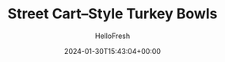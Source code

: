---
draft: true # Use this only for setting draft status
hidden: false # Use this to hide unwanted recipes
slug: # <post-title>
title: 'Street Cart–Style Turkey Bowls'
description: "Want your favorite street cart foods without having to track down your fave truck? Our chefs dreamed up just the thing: these street cart–style rice turkey bowls. Each serving is packed with layers of flavor: buttery turmeric rice with crunchy almonds and scallions, shawarma-spiced ground turkey, fresh diced cucumber, and not one but TWO sauces. We’re talking classic white sauce and hot sauce. And all of that’s served with warmed pita bread. Now all that’s left to do is perfect your dipping technique for the optimal saucy and flavor-packed bite."
image: https://img.hellofresh.com/f_auto,fl_lossy,q_auto,w_1200/hellofresh_s3/image/63bd877b3948fa46400b984d-5965b957.jpg
date: 2024-01-30T15:43:04+00:00
author: HelloFresh

tags: ['Spicy', 'Easy Prep', 'Quick']
categories: "main course"
cuisines: "Middle Eastern"
allergens: ['Milk', 'Eggs', 'Tree Nuts', 'Sesame', 'Wheat']

calories: 1200
preptime: ['20 minutes', '5 minutes']
cooktime: # 180 = 3 Hours | In minutes
totaltime: PT20M
servings: 2

links:
  - description: "Want your favorite street cart foods without having to track down your fave truck? Our chefs dreamed up just the thing: these street cart–style rice turkey bowls. Each serving is packed with layers of flavor: buttery turmeric rice with crunchy almonds and scallions, shawarma-spiced ground turkey, fresh diced cucumber, and not one but TWO sauces. We’re talking classic white sauce and hot sauce. And all of that’s served with warmed pita bread. Now all that’s left to do is perfect your dipping technique for the optimal saucy and flavor-packed bite."
    website: https://www.hellofresh.com/recipes/street-cart-style-turkey-bowls-657a011addd2bdfd232cc162
    image: https://img.hellofresh.com/f_auto,fl_lossy,q_auto,w_1200/hellofresh_s3/image/63bd877b3948fa46400b984d-5965b957.jpg
 
weight: # 1 | You can add weight to some posts to override the default sorting (date descending)

comments: false # Keep False

ingredients: ['1 teaspoon Turmeric', '½ cup White Rice', '2 unit Scallions', '1 unit Lemon', '1 unit Cucumber', '3 tablespoon Sour Cream', '2 tablespoon Mayonnaise', '1 teaspoon Garlic Powder', '10 ounce Ground Turkey', '1 tablespoon Shawarma Spice Blend', '3 unit Chicken Stock Concentrate', '½ ounce Sliced Almonds', '2 unit Whole Wheat Pitas', '2 teaspoon Hot Sauce', '1 teaspoon Cooking Oil', '3 tablespoon Butter', ' Salt', ' Pepper', '1.25 cup Brown Rice']

instructionTitles: ['Cook Rice', 'Prep', 'Make White Sauce', 'Cook Turkey', 'Finish Rice & Toast Pitas', 'Serve']
instructions: ['• Melt 1 TBSP butter in a small pot over medium heat. Stir in ¼ tsp turmeric (½ tsp for 4 servings) until combined. • Stir in rice, ¾ cup water (1½ cups for 4), and a big pinch of salt and pepper. Bring to a boil, then cover and reduce to a low simmer. Cook until rice is tender, 15-18 minutes. • Keep covered off heat until ready to use in step 5. Swap in brown rice for white rice; use 1¾ cups water (3½ cups for 4 servings) and a big pinch of salt and pepper. Cook until tender, 20-25 minutes. (Save white rice for another use.)', '• Meanwhile, bring 2 TBSP butter (4 TBSP for 4 servings) to room temperature. Wash and dry produce. • Quarter lemon. Trim and thinly slice scallions, separating whites from greens. Trim and finely dice half the cucumber (all for 4).', '• In a small bowl, combine sour cream, mayonnaise, garlic powder, and a squeeze of lemon juice. Add water 1 tsp at a time until sauce reaches a drizzling consistency. Season with salt and pepper.', '• Heat a drizzle of oil in a large pan over medium-high heat. Add scallion whites and cook until fragrant, 30-60 seconds. • Add turkey*, Shawarma Spice Blend, ½ tsp salt (1 tsp for 4 servings), and pepper. Cook, breaking up meat into pieces, until browned and cooked through, 4-6 minutes. • Stir in stock concentrates and ¼ cup water (1/3 cup for 4). Reduce heat to medium low and simmer until slightly thickened, 1-2 minutes.', '• Fluff rice with a fork; stir in almonds and half the scallion greens. Season with salt and pepper to taste. • Toast pitas, then spread with softened butter. Cut each pita into four wedges.', '• Divide rice between bowls. Top with turkey and diced cucumber in separate sections; sprinkle diced cucumber with a pinch of salt. Drizzle turkey with hot sauce to taste. Drizzle white sauce over bowls; garnish with remaining scallion greens. Serve with pitas and remaining lemon wedges on the side. TIP: If you like, scoop up some of the rice, turkey, diced cucumber, and sauces with the pita and eat it all in one bite! Ground Turkey is fully cooked when internal temperature reaches 165°.']
---